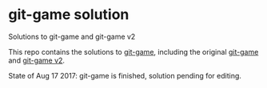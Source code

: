 # git-game solution
Solutions to git-game and git-game v2

This repo contains the solutions to [git-game](https://git-game.com/), including the original [git-game](https://github.com/git-game) and [git-game v2](https://github.com/git-game/git-game-v2).

State of Aug 17 2017: git-game is finished, solution pending for editing.

